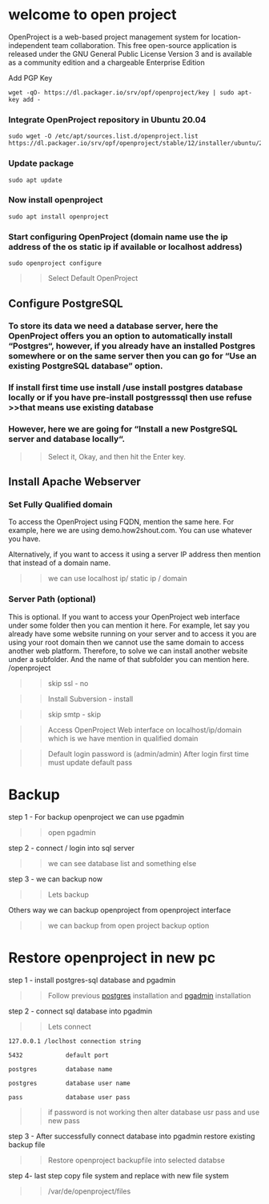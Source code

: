 # welcome to open project 

OpenProject is a web-based project management system for location-independent team collaboration. This free open-source application is released under the GNU General Public License Version 3 and is available as a community edition and a chargeable Enterprise Edition		
			
Add PGP Key	

	wget -qO- https://dl.packager.io/srv/opf/openproject/key | sudo apt-key add -	
		
### Integrate OpenProject repository in Ubuntu 20.04	
	sudo wget -O /etc/apt/sources.list.d/openproject.list https://dl.packager.io/srv/opf/openproject/stable/12/installer/ubuntu/20.04.repo	
		
### Update package	
	sudo apt update	
		
### Now install openproject
	sudo apt install openproject	
### Start configuring OpenProject (domain name use the ip address of the os static ip if available or localhost address)
	sudo openproject configure
 >>Select Default OpenProject 		
		
## Configure PostgreSQL		
### To store its data we need a database server, here the OpenProject offers you an option to automatically install “Postgres“, however, if you already have an installed Postgres somewhere or on the same server then you can go for “Use an existing PostgreSQL database” option.

### If install first time use install /use install postgres database locally  or if you have pre-install postgresssql then use refuse >>that means use existing database	
		
### However, here we are going for “Install a new PostgreSQL server and database locally“.
>> Select it, Okay, and then 
>> hit the Enter key.

## Install Apache Webserver		
		
### Set Fully Qualified domain
		
To access the OpenProject using FQDN, mention the same here. For example, here we are using demo.how2shout.com. You can use whatever you have.

Alternatively, if you want to access it using a server IP address then mention that instead of a domain name.

>> we can use localhost ip/ static ip / domain	
		
### Server Path (optional)		
This is optional. If you want to access your OpenProject web interface under some folder then you can mention it here. For example, let say you already have some website running on your server and to access it you are using your root domain then we cannot use the same domain to access another web platform. Therefore, to solve we can install another website under a subfolder. And the name of that subfolder you can mention here.	
	/openproject	
		
>> skip ssl	-	no	
		
>> Install Subversion	-	install	
		
>> skip smtp	-	skip	
		
>> Access OpenProject Web interface on localhost/ip/domain which is we have mention in qualified domain 	
		
>> Default login password is 	(admin/admin)	After login first time must update default pass
		
# Backup		
		
		
step 1 - For backup openproject we can use pgadmin	
>> open pgadmin	
		
step 2 - connect / login into sql server	
>> we can see database list and something else	
		
step 3 - we can backup now 	
>> Lets backup	
		
Others way we can backup openproject from openproject interface
>> we can backup from open project backup option	
		
# Restore openproject in new pc		
		
		
step 1 -  install postgres-sql database and pgadmin 	
>> Follow previous <a href="https://github.com/ibosbd/devops/blob/main/postgres-sql">postgres</a> installation and <a href="https://github.com/ibosbd/devops/tree/main/PgAdmin">pgadmin</a> installation	
		
step 2 - connect sql database into pgadmin
>> Lets connect	
		
	127.0.0.1 /loclhost	connection string
		
	5432			default port
		
	postgres		database name
		
	postgres		database user name
		
	pass			database user pass 
	
>> if password is not working then alter database usr pass and use new pass

step 3 - After successfully connect database into pgadmin restore existing backup file	
>> Restore openproject backupfile into selected databse	
		
step 4- last step copy file system and replace with new file system	
>> /var/de/openproject/files	
			
